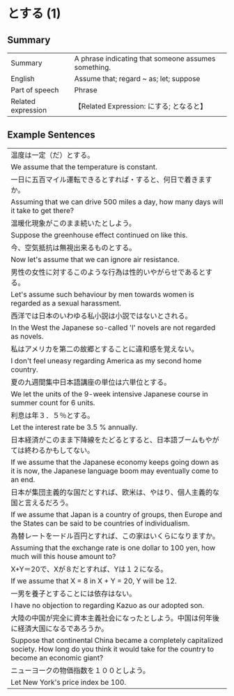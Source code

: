 # とする (1)

## Summary

<table><tr>   <td>Summary</td>   <td>A phrase indicating that someone assumes something.</td></tr><tr>   <td>English</td>   <td>Assume that; regard ~ as; let; suppose</td></tr><tr>   <td>Part of speech</td>   <td>Phrase</td></tr><tr>   <td>Related expression</td>   <td>【Related Expression: にする; となると】</td></tr></table>

## Example Sentences

<table><tr><td>温度は一定（だ）とする。</td></tr><tr><td>We assume that the temperature is constant.</td></tr><tr><td>一日に五百マイル運転できるとすれば・すると、何日で着きますか。</td></tr><tr><td>Assuming that we can drive 500 miles a day, how many days will it take to get there?</td></tr><tr><td>温暖化現象がこのまま続いたとしよう。</td></tr><tr><td>Suppose the greenhouse effect continued on like this.</td></tr><tr><td>今、空気抵抗は無視出来るものとする。</td></tr><tr><td>Now let's assume that we can ignore air resistance.</td></tr><tr><td>男性の女性に対するこのような行為は性的いやがらせであるとする。</td></tr><tr><td>Let's assume such behaviour by men towards women is regarded as a sexual harassment.</td></tr><tr><td>西洋では日本のいわゆる私小説は小説ではないとされる。</td></tr><tr><td>In the West the Japanese so-called 'I' novels are not regarded as novels.</td></tr><tr><td>私はアメリカを第二の故郷とすることに違和感を覚えない。</td></tr><tr><td>I don't feel uneasy regarding America as my second home country.</td></tr><tr><td>夏の九週間集中日本語講座の単位は六単位とする。</td></tr><tr><td>We let the units of the 9-week intensive Japanese course in summer count for 6 units.</td></tr><tr><td>利息は年３．５％とする。</td></tr><tr><td>Let the interest rate be 3.5 % annually.</td></tr><tr><td>日本経済がこのまま下降線をたどるとすると、日本語ブームもやがては終わるかもしてない。</td></tr><tr><td>If we assume that the Japanese economy keeps going down as it is now, the Japanese language boom may eventually come to an end.</td></tr><tr><td>日本が集団主義的な国だとすれば、欧米は、やはり、個人主義的な国と言えるだろう。</td></tr><tr><td>If we assume that Japan is a country of groups, then Europe and the States can be said to be countries of individualism.</td></tr><tr><td>為替レートを一ドル百円とすれば、この家はいくらになりますか。</td></tr><tr><td>Assuming that the exchange rate is one dollar to 100 yen, how much will this house amount to?</td></tr><tr><td>X+Y＝20で、Xが８だとすれば、Yは１２になる。</td></tr><tr><td>If we assume that X = 8 in X + Y = 20, Y will be 12.</td></tr><tr><td>一男を養子とすることには依存はない。</td></tr><tr><td>I have no objection to regarding Kazuo as our adopted son.</td></tr><tr><td>大陸の中国が完全に資本主義社会になったとしよう。中国は何年後に経済大国になるであろうか。</td></tr><tr><td>Suppose that continental China became a completely capitalized society. How long do you think it would take for the country to become an economic giant?</td></tr><tr><td>ニューヨークの物価指数を１００としよう。</td></tr><tr><td>Let New York's price index be 100.</td></tr></table>

